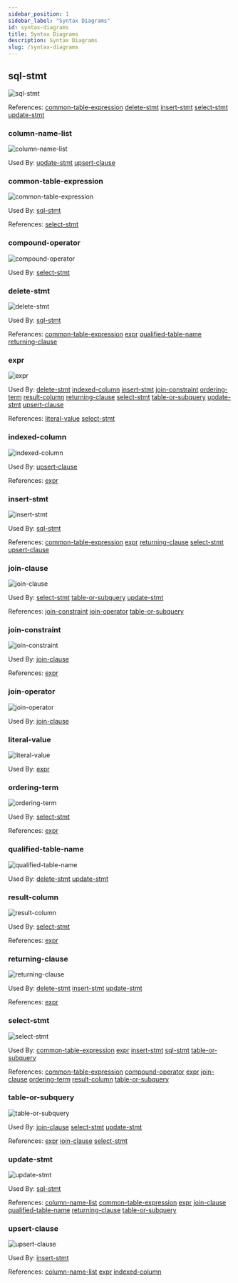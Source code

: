 ```yaml
---
sidebar_position: 1
sidebar_label: "Syntax Diagrams"
id: syntax-diagrams
title: Syntax Diagrams
description: Syntax Diagrams
slug: /syntax-diagrams
---
```


## sql-stmt

![sql-stmt](../sql-as-understood-by-kwil/svg/sql-stmt.svg)

References: [common-table-expression](#common-table-expression) [delete-stmt](#delete-stmt) [insert-stmt](#insert-stmt) [select-stmt](#select-stmt) [update-stmt](#update-stmt)

### column-name-list

![column-name-list](../sql-as-understood-by-kwil/svg/column-name-list.svg)

Used By: [update-stmt](#update-stmt) [upsert-clause](#upsert-clause)

### common-table-expression

![common-table-expression](../sql-as-understood-by-kwil/svg/common-table-expression.svg)

Used By: [sql-stmt](#sql-stmt) 

References: [select-stmt](#select-stmt)

### compound-operator

![compound-operator](../sql-as-understood-by-kwil/svg/compound-operator.svg)

Used By: [select-stmt](#select-stmt)

### delete-stmt

![delete-stmt](../sql-as-understood-by-kwil/svg/delete-stmt.svg)

Used By: [sql-stmt](#sql-stmt)

Referances: [common-table-expression](#common-table-expression) [expr](#expr) [qualified-table-name](#qualified-table-name) [returning-clause](#returning-clause)

### expr

![expr](../sql-as-understood-by-kwil/svg/expr.svg)

Used By: [delete-stmt](#delete-stmt) [indexed-column](#indexed-column) [insert-stmt](#insert-stmt) [join-constraint](#join-constraint) [ordering-term](#ordering-term) [result-column](#result-column) [returning-clause](#returning-clause) [select-stmt](#select-stmt) [table-or-subquery](#table-or-subquery) [update-stmt](#update-stmt) [upsert-clause](#upsert-clause)

References: [literal-value](#literal-value) [select-stmt](#select-stmt)

### indexed-column

![indexed-column](../sql-as-understood-by-kwil/svg/indexed-column.svg)

Used By: [upsert-clause](#upsert-clause)

References: [expr](#expr)

### insert-stmt

![insert-stmt](../sql-as-understood-by-kwil/svg/insert-stmt.svg)

Used By: [sql-stmt](#sql-stmt)

References: [common-table-expression](#common-table-expression) [expr](#expr) [returning-clause](#returning-clause) [select-stmt](#select-stmt) [upsert-clause](#upsert-clause)

### join-clause

![join-clause](../sql-as-understood-by-kwil/svg/join-clause.svg)

Used By: [select-stmt](#select-stmt) [table-or-subquery](#table-or-subquery) [update-stmt](#update-stmt)

References: [join-constraint](#join-constraint) [join-operator](#join-operator) [table-or-subquery](#table-or-subquery)

### join-constraint

![join-constraint](../sql-as-understood-by-kwil/svg/join-constraint.svg)

Used By: [join-clause](#join-clause)

References: [expr](#expr)

### join-operator

![join-operator](../sql-as-understood-by-kwil/svg/join-operator.svg)

Used By: [join-clause](#join-clause)

### literal-value

![literal-value](../sql-as-understood-by-kwil/svg/literal-value.svg)

Used By: [expr](#expr)

### ordering-term

![ordering-term](../sql-as-understood-by-kwil/svg/ordering-term.svg)

Used By: [select-stmt](#delete-stmt) 

References: [expr](#expr)

### qualified-table-name

![qualified-table-name](../sql-as-understood-by-kwil/svg/qualified-table-name.svg)

Used By: [delete-stmt](#delete-stmt) [update-stmt](#update-stmt)

### result-column

![result-column](../sql-as-understood-by-kwil/svg/result-column.svg)

Used By: [select-stmt](#delete-stmt) 

References: [expr](#expr)

### returning-clause

![returning-clause](../sql-as-understood-by-kwil/svg/returning-clause.svg)

Used By: [delete-stmt](#delete-stmt) [insert-stmt](#insert-stmt) [update-stmt](#update-stmt) 

References: [expr](#expr)

### select-stmt

![select-stmt](../sql-as-understood-by-kwil/svg/select-stmt.svg)

Used By: [common-table-expression](#common-table-expression) [expr](#expr) [insert-stmt](#insert-stmt) [sql-stmt](#sql-stmt) [table-or-subquery](#table-or-subquery)

References: [common-table-expression](#common-table-expression) [compound-operator](#compound-operator) [expr](#expr) [join-clause](#join-clause) [ordering-term](#ordering-term) [result-column](#result-column) [table-or-subquery](#table-or-subquery)

### table-or-subquery

![table-or-subquery](../sql-as-understood-by-kwil/svg/table-or-subquery.svg)

Used By: [join-clause](#join-clause) [select-stmt](#select-stmt) [update-stmt](#update-stmt)

References: [expr](#expr) [join-clause](#join-clause) [select-stmt](#select-stmt)

### update-stmt

![update-stmt](../sql-as-understood-by-kwil/svg/update-stmt.svg)

Used By: [sql-stmt](#sql-stmt)

References: [column-name-list](#column-name-list) [common-table-expression](#common-table-expression) [expr](#expr) [join-clause](#join-clause) [qualified-table-name](#qualified-table-name) [returning-clause](#returning-clause) [table-or-subquery](#table-or-subquery)

### upsert-clause

![upsert-clause](../sql-as-understood-by-kwil/svg/upsert-clause.svg)

Used By: [insert-stmt](#insert-stmt)

References: [column-name-list](#column-name-list) [expr](#expr) [indexed-column](#indexed-column) 